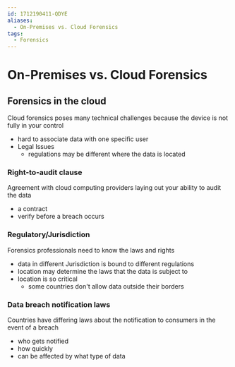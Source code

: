 ```yaml
---
id: 1712190411-QDYE
aliases:
  - On-Premises vs. Cloud Forensics
tags:
  - Forensics
---
```


# On-Premises vs. Cloud Forensics


## Forensics in the cloud 
Cloud forensics poses many technical challenges because the device is not fully in your control 
- hard to associate data with one specific user 
- Legal Issues
    - regulations may be different where the data is located 

### Right-to-audit clause
Agreement with cloud computing providers laying out your ability to audit the data 
- a contract 
- verify before a breach occurs 

### Regulatory/Jurisdiction 
Forensics professionals need to know the laws and rights 
- data in different Jurisdiction is bound to different regulations 
- location may determine the laws that the data is subject to
- location is so critical 
    - some countries don't allow data outside their borders 

### Data breach notification laws 
Countries have differing laws about the notification to consumers in the event of a breach
- who gets notified
- how quickly 
- can be affected by what type of data 
